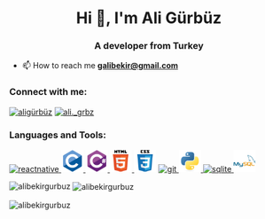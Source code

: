 <h1 align="center">Hi 👋, I'm Ali Gürbüz</h1>
<h3 align="center">A developer from Turkey</h3>

- 📫 How to reach me **galibekir@gmail.com**

<h3 align="left">Connect with me:</h3>
<p align="left">
<a href="https://www.linkedin.com/in/ali-g%C3%BCrb%C3%BCz-2a670a22a/" target="blank"><img align="center" src="https://raw.githubusercontent.com/rahuldkjain/github-profile-readme-generator/master/src/images/icons/Social/linked-in-alt.svg" alt="aligürbüz" height="30" width="40" /></a>
<a href="https://instagram.com/ali._grbz" target="blank"><img align="center" src="https://raw.githubusercontent.com/rahuldkjain/github-profile-readme-generator/master/src/images/icons/Social/instagram.svg" alt="ali._grbz" height="30" width="40" /></a>
</p>

<h3 align="left">Languages and Tools:</h3>
<p align="left"><a href="https://reactnative.dev/" target="_blank" rel="noreferrer"> <img src="https://reactnative.dev/img/header_logo.svg" alt="reactnative" width="40" height="40"/> </a>  <a href="https://www.cprogramming.com/" target="_blank" rel="noreferrer"> <img src="https://raw.githubusercontent.com/devicons/devicon/master/icons/c/c-original.svg" alt="c" width="40" height="40"/> </a> <a href="https://www.w3schools.com/css/" target="_blank" rel="noreferrer"> <img src="https://raw.githubusercontent.com/devicons/devicon/master/icons/csharp/csharp-original.svg" alt="csharp" width="40" height="40"/><a href="https://www.w3.org/html/" target="_blank" rel="noreferrer"> <img src="https://raw.githubusercontent.com/devicons/devicon/master/icons/html5/html5-original-wordmark.svg" alt="html5" width="40" height="40"/> </a>  <img src="https://raw.githubusercontent.com/devicons/devicon/master/icons/css3/css3-original-wordmark.svg" alt="css3" width="40" height="40"/> </a> <a href="https://git-scm.com/" target="_blank" rel="noreferrer"> <img src="https://www.vectorlogo.zone/logos/git-scm/git-scm-icon.svg" alt="git" width="40" height="40"/> </a><a href="https://www.python.org" target="_blank" rel="noreferrer"> <img src="https://raw.githubusercontent.com/devicons/devicon/master/icons/python/python-original.svg" alt="python" width="40" height="40"/> </a> <a href="https://www.sqlite.org/" target="_blank" rel="noreferrer"> <img src="https://www.vectorlogo.zone/logos/sqlite/sqlite-icon.svg" alt="sqlite" width="40" height="40"/> </a><a href="https://www.mysql.com/" target="_blank" rel="noreferrer"> <img src="https://raw.githubusercontent.com/devicons/devicon/master/icons/mysql/mysql-original-wordmark.svg" alt="mysql" width="40" height="40"/> </a> </p>

<p><img align="left" src="https://github-readme-stats.vercel.app/api/top-langs?username=alibekirgurbuz&show_icons=true&locale=en&layout=compact" alt="alibekirgurbuz" /></p>

<p>&nbsp;<img align="center" src="https://github-readme-stats.vercel.app/api?username=alibekirgurbuz&show_icons=true&locale=en" alt="alibekirgurbuz" /></p>

<p><img align="center" src="https://github-readme-streak-stats.herokuapp.com/?user=alibekirgurbuz&theme=default" alt="alibekirgurbuz" /></p>
